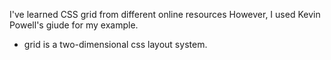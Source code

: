 I've learned CSS grid from different online resources However, I used Kevin Powell's giude for my example.
- grid is a two-dimensional css layout system.
